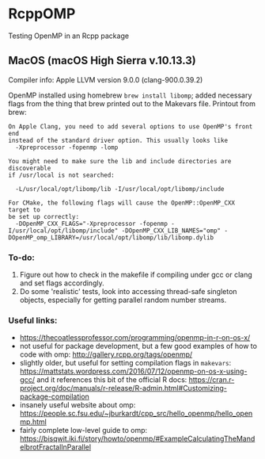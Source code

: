 # RcppOMP

Testing OpenMP in an Rcpp package

## MacOS (macOS High Sierra v.10.13.3)

Compiler info: Apple LLVM version 9.0.0 (clang-900.0.39.2)

OpenMP installed using homebrew `brew install libomp`; added necessary flags from the thing that brew printed out to the Makevars file. Printout from brew:
```
On Apple Clang, you need to add several options to use OpenMP's front end
instead of the standard driver option. This usually looks like
  -Xpreprocessor -fopenmp -lomp

You might need to make sure the lib and include directories are discoverable
if /usr/local is not searched:

  -L/usr/local/opt/libomp/lib -I/usr/local/opt/libomp/include

For CMake, the following flags will cause the OpenMP::OpenMP_CXX target to
be set up correctly:
  -DOpenMP_CXX_FLAGS="-Xpreprocessor -fopenmp -I/usr/local/opt/libomp/include" -DOpenMP_CXX_LIB_NAMES="omp" -DOpenMP_omp_LIBRARY=/usr/local/opt/libomp/lib/libomp.dylib
```

### To-do:

  1. Figure out how to check in the makefile if compiling under gcc or clang and set flags accordingly.
  2. Do some 'realistic' tests, look into accessing thread-safe singleton objects, especially for getting parallel random number streams.

### Useful links:
  * https://thecoatlessprofessor.com/programming/openmp-in-r-on-os-x/
  * not useful for package development, but a few good examples of how to code with omp: http://gallery.rcpp.org/tags/openmp/
  * slightly older, but useful for setting compilation flags in `makevars`: https://mattstats.wordpress.com/2016/07/12/openmp-on-os-x-using-gcc/ and it references this bit of the official R docs: https://cran.r-project.org/doc/manuals/r-release/R-admin.html#Customizing-package-compilation
  * insanely useful website about omp: https://people.sc.fsu.edu/~jburkardt/cpp_src/hello_openmp/hello_openmp.html
  * fairly complete low-level guide to omp: https://bisqwit.iki.fi/story/howto/openmp/#ExampleCalculatingTheMandelbrotFractalInParallel
